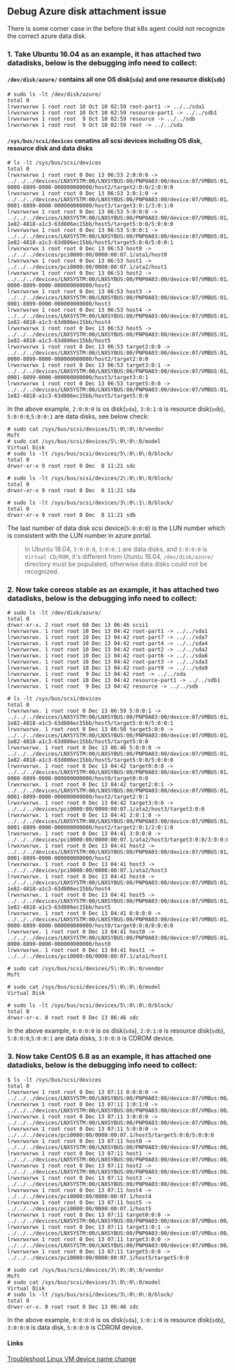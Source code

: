 ## Debug Azure disk attachment issue
There is some corner case in the before that k8s agent could not recognize the correct azure data disk.
### 1. Take Ubuntu 16.04 as an example, it has attached two datadisks, below is the debugging info need to collect:
#### `/dev/disk/azure/` contains all one OS disk(`sda`) and one resource disk(`sdb`)
```
# sudo ls -lt /dev/disk/azure/
total 0
lrwxrwxrwx 1 root root 10 Oct 10 02:59 root-part1 -> ../../sda1
lrwxrwxrwx 1 root root 10 Oct 10 02:59 resource-part1 -> ../../sdb1
lrwxrwxrwx 1 root root  9 Oct 10 02:59 resource -> ../../sdb
lrwxrwxrwx 1 root root  9 Oct 10 02:59 root -> ../../sda
```

#### `/sys/bus/scsi/devices` conatins all scsi devices including OS disk, resource disk and data disks
```
# ls -lt /sys/bus/scsi/devices
total 0
lrwxrwxrwx 1 root root 0 Dec 13 06:53 2:0:0:0 -> ../../../devices/LNXSYSTM:00/LNXSYBUS:00/PNP0A03:00/device:07/VMBUS:01/00000000-0000-8899-0000-000000000000/host2/target2:0:0/2:0:0:0
lrwxrwxrwx 1 root root 0 Dec 13 06:53 3:0:1:0 -> ../../../devices/LNXSYSTM:00/LNXSYBUS:00/PNP0A03:00/device:07/VMBUS:01/00000000-0001-8899-0000-000000000000/host3/target3:0:1/3:0:1:0
lrwxrwxrwx 1 root root 0 Dec 13 06:53 5:0:0:0 -> ../../../devices/LNXSYSTM:00/LNXSYBUS:00/PNP0A03:00/device:07/VMBUS:01/f8b3781b-1e82-4818-a1c3-63d806ec15bb/host5/target5:0:0/5:0:0:0
lrwxrwxrwx 1 root root 0 Dec 13 06:53 5:0:0:1 -> ../../../devices/LNXSYSTM:00/LNXSYBUS:00/PNP0A03:00/device:07/VMBUS:01/f8b3781b-1e82-4818-a1c3-63d806ec15bb/host5/target5:0:0/5:0:0:1
lrwxrwxrwx 1 root root 0 Dec 13 06:53 host0 -> ../../../devices/pci0000:00/0000:00:07.1/ata1/host0
lrwxrwxrwx 1 root root 0 Dec 13 06:53 host1 -> ../../../devices/pci0000:00/0000:00:07.1/ata2/host1
lrwxrwxrwx 1 root root 0 Dec 13 06:53 host2 -> ../../../devices/LNXSYSTM:00/LNXSYBUS:00/PNP0A03:00/device:07/VMBUS:01/00000000-0000-8899-0000-000000000000/host2
lrwxrwxrwx 1 root root 0 Dec 13 06:53 host3 -> ../../../devices/LNXSYSTM:00/LNXSYBUS:00/PNP0A03:00/device:07/VMBUS:01/00000000-0001-8899-0000-000000000000/host3
lrwxrwxrwx 1 root root 0 Dec 13 06:53 host4 -> ../../../devices/LNXSYSTM:00/LNXSYBUS:00/PNP0A03:00/device:07/VMBUS:01/f8b3781a-1e82-4818-a1c3-63d806ec15bb/host4
lrwxrwxrwx 1 root root 0 Dec 13 06:53 host5 -> ../../../devices/LNXSYSTM:00/LNXSYBUS:00/PNP0A03:00/device:07/VMBUS:01/f8b3781b-1e82-4818-a1c3-63d806ec15bb/host5
lrwxrwxrwx 1 root root 0 Dec 13 06:53 target2:0:0 -> ../../../devices/LNXSYSTM:00/LNXSYBUS:00/PNP0A03:00/device:07/VMBUS:01/00000000-0000-8899-0000-000000000000/host2/target2:0:0
lrwxrwxrwx 1 root root 0 Dec 13 06:53 target3:0:1 -> ../../../devices/LNXSYSTM:00/LNXSYBUS:00/PNP0A03:00/device:07/VMBUS:01/00000000-0001-8899-0000-000000000000/host3/target3:0:1
lrwxrwxrwx 1 root root 0 Dec 13 06:53 target5:0:0 -> ../../../devices/LNXSYSTM:00/LNXSYBUS:00/PNP0A03:00/device:07/VMBUS:01/f8b3781b-1e82-4818-a1c3-63d806ec15bb/host5/target5:0:0
```

In the above example, `2:0:0:0` is os disk(`sda`), `3:0:1:0` is resource disk(`sdb`), `5:0:0:0`,`5:0:0:1` are data disks, see below check:
```
# sudo cat /sys/bus/scsi/devices/5\:0\:0\:0/vendor
Msft
# sudo cat /sys/bus/scsi/devices/5\:0\:0\:0/model
Virtual Disk
# sudo ls -lt /sys/bus/scsi/devices/5\:0\:0\:0/block/
total 0
drwxr-xr-x 9 root root 0 Dec  8 11:21 sdc

# sudo ls -lt /sys/bus/scsi/devices/2\:0\:0\:0/block/
total 0
drwxr-xr-x 9 root root 0 Dec  8 11:21 sda

# sudo ls -lt /sys/bus/scsi/devices/3\:0\:1\:0/block/
total 0
drwxr-xr-x 9 root root 0 Dec  8 11:21 sdb
``` 

The last number of data disk scsi device(`5:0:0:0`) is the LUN number which is consistent with the LUN number in azure portal.

> In Ubuntu 18.04, `3:0:0:0`, `3:0:0:1` are data disks, and `5:0:0:0` is `Virtual CD/ROM`, it's different from Utuntu 16.04, `/dev/disk/azure/` directory must be populated, otherwise data disks could not be recognized.

### 2. Now take coreos stable as an example, it has attached two datadisks, below is the debugging info need to collect:
```
# sudo ls -lt /dev/disk/azure/
total 0
drwxr-xr-x. 2 root root 60 Dec 13 06:46 scsi1
lrwxrwxrwx. 1 root root 10 Dec 13 04:42 root-part1 -> ../../sda1
lrwxrwxrwx. 1 root root 10 Dec 13 04:42 root-part7 -> ../../sda7
lrwxrwxrwx. 1 root root 10 Dec 13 04:42 root-part4 -> ../../sda4
lrwxrwxrwx. 1 root root 10 Dec 13 04:42 root-part2 -> ../../sda2
lrwxrwxrwx. 1 root root 10 Dec 13 04:42 root-part6 -> ../../sda6
lrwxrwxrwx. 1 root root 10 Dec 13 04:42 root-part3 -> ../../sda3
lrwxrwxrwx. 1 root root 10 Dec 13 04:42 root-part9 -> ../../sda9
lrwxrwxrwx. 1 root root  9 Dec 13 04:42 root -> ../../sda
lrwxrwxrwx. 1 root root 10 Dec 13 04:42 resource-part1 -> ../../sdb1
lrwxrwxrwx. 1 root root  9 Dec 13 04:42 resource -> ../../sdb

# ls -lt /sys/bus/scsi/devices
total 0
lrwxrwxrwx. 1 root root 0 Dec 13 06:59 5:0:0:1 -> ../../../devices/LNXSYSTM:00/LNXSYBUS:00/PNP0A03:00/device:07/VMBUS:01/f8b3781b-1e82-4818-a1c3-63d806ec15bb/host5/target5:0:0/5:0:0:1
lrwxrwxrwx. 1 root root 0 Dec 13 06:50 target5:0:0 -> ../../../devices/LNXSYSTM:00/LNXSYBUS:00/PNP0A03:00/device:07/VMBUS:01/f8b3781b-1e82-4818-a1c3-63d806ec15bb/host5/target5:0:0
lrwxrwxrwx. 1 root root 0 Dec 13 06:46 5:0:0:0 -> ../../../devices/LNXSYSTM:00/LNXSYBUS:00/PNP0A03:00/device:07/VMBUS:01/f8b3781b-1e82-4818-a1c3-63d806ec15bb/host5/target5:0:0/5:0:0:0
lrwxrwxrwx. 1 root root 0 Dec 13 04:42 target0:0:0 -> ../../../devices/LNXSYSTM:00/LNXSYBUS:00/PNP0A03:00/device:07/VMBUS:01/00000000-0000-8899-0000-000000000000/host0/target0:0:0
lrwxrwxrwx. 1 root root 0 Dec 13 04:42 target2:0:1 -> ../../../devices/LNXSYSTM:00/LNXSYBUS:00/PNP0A03:00/device:07/VMBUS:01/00000000-0001-8899-0000-000000000000/host2/target2:0:1
lrwxrwxrwx. 1 root root 0 Dec 13 04:42 target3:0:0 -> ../../../devices/pci0000:00/0000:00:07.1/ata2/host3/target3:0:0
lrwxrwxrwx. 1 root root 0 Dec 13 04:41 2:0:1:0 -> ../../../devices/LNXSYSTM:00/LNXSYBUS:00/PNP0A03:00/device:07/VMBUS:01/00000000-0001-8899-0000-000000000000/host2/target2:0:1/2:0:1:0
lrwxrwxrwx. 1 root root 0 Dec 13 04:41 3:0:0:0 -> ../../../devices/pci0000:00/0000:00:07.1/ata2/host3/target3:0:0/3:0:0:0
lrwxrwxrwx. 1 root root 0 Dec 13 04:41 host2 -> ../../../devices/LNXSYSTM:00/LNXSYBUS:00/PNP0A03:00/device:07/VMBUS:01/00000000-0001-8899-0000-000000000000/host2
lrwxrwxrwx. 1 root root 0 Dec 13 04:41 host3 -> ../../../devices/pci0000:00/0000:00:07.1/ata2/host3
lrwxrwxrwx. 1 root root 0 Dec 13 04:41 host4 -> ../../../devices/LNXSYSTM:00/LNXSYBUS:00/PNP0A03:00/device:07/VMBUS:01/f8b3781a-1e82-4818-a1c3-63d806ec15bb/host4
lrwxrwxrwx. 1 root root 0 Dec 13 04:41 host5 -> ../../../devices/LNXSYSTM:00/LNXSYBUS:00/PNP0A03:00/device:07/VMBUS:01/f8b3781b-1e82-4818-a1c3-63d806ec15bb/host5
lrwxrwxrwx. 1 root root 0 Dec 13 04:41 0:0:0:0 -> ../../../devices/LNXSYSTM:00/LNXSYBUS:00/PNP0A03:00/device:07/VMBUS:01/00000000-0000-8899-0000-000000000000/host0/target0:0:0/0:0:0:0
lrwxrwxrwx. 1 root root 0 Dec 13 04:41 host0 -> ../../../devices/LNXSYSTM:00/LNXSYBUS:00/PNP0A03:00/device:07/VMBUS:01/00000000-0000-8899-0000-000000000000/host0
lrwxrwxrwx. 1 root root 0 Dec 13 04:41 host1 -> ../../../devices/pci0000:00/0000:00:07.1/ata1/host1

# sudo cat /sys/bus/scsi/devices/5\:0\:0\:0/vendor
Msft

# sudo cat /sys/bus/scsi/devices/5\:0\:0\:0/model
Virtual Disk

# sudo ls -lt /sys/bus/scsi/devices/5\:0\:0\:0/block/
total 0
drwxr-xr-x. 8 root root 0 Dec 13 06:46 sdc
```

In the above example, `0:0:0:0` is os disk(`sda`), `2:0:1:0` is resource disk(`sdb`), `5:0:0:0`,`5:0:0:1` are data disks, `3:0:0:0` is CDROM device.

### 3. Now take CentOS 6.8 as an example, it has attached one datadisks, below is the debugging info need to collect:
```
$ ls -lt /sys/bus/scsi/devices
total 0
lrwxrwxrwx 1 root root 0 Dec 13 07:11 0:0:0:0 -> ../../../devices/LNXSYSTM:00/LNXSYBUS:00/PNP0A03:00/device:07/VMBus:00/vmbus_2/host0/target0:0:0/0:0:0:0
lrwxrwxrwx 1 root root 0 Dec 13 07:11 1:0:1:0 -> ../../../devices/LNXSYSTM:00/LNXSYBUS:00/PNP0A03:00/device:07/VMBus:00/vmbus_3/host1/target1:0:1/1:0:1:0
lrwxrwxrwx 1 root root 0 Dec 13 07:11 3:0:0:0 -> ../../../devices/LNXSYSTM:00/LNXSYBUS:00/PNP0A03:00/device:07/VMBus:00/vmbus_17/host3/target3:0:0/3:0:0:0
lrwxrwxrwx 1 root root 0 Dec 13 07:11 5:0:0:0 -> ../../../devices/pci0000:00/0000:00:07.1/host5/target5:0:0/5:0:0:0
lrwxrwxrwx 1 root root 0 Dec 13 07:11 host0 -> ../../../devices/LNXSYSTM:00/LNXSYBUS:00/PNP0A03:00/device:07/VMBus:00/vmbus_2/host0
lrwxrwxrwx 1 root root 0 Dec 13 07:11 host1 -> ../../../devices/LNXSYSTM:00/LNXSYBUS:00/PNP0A03:00/device:07/VMBus:00/vmbus_3/host1
lrwxrwxrwx 1 root root 0 Dec 13 07:11 host2 -> ../../../devices/LNXSYSTM:00/LNXSYBUS:00/PNP0A03:00/device:07/VMBus:00/vmbus_16/host2
lrwxrwxrwx 1 root root 0 Dec 13 07:11 host3 -> ../../../devices/LNXSYSTM:00/LNXSYBUS:00/PNP0A03:00/device:07/VMBus:00/vmbus_17/host3
lrwxrwxrwx 1 root root 0 Dec 13 07:11 host4 -> ../../../devices/pci0000:00/0000:00:07.1/host4
lrwxrwxrwx 1 root root 0 Dec 13 07:11 host5 -> ../../../devices/pci0000:00/0000:00:07.1/host5
lrwxrwxrwx 1 root root 0 Dec 13 07:11 target0:0:0 -> ../../../devices/LNXSYSTM:00/LNXSYBUS:00/PNP0A03:00/device:07/VMBus:00/vmbus_2/host0/target0:0:0
lrwxrwxrwx 1 root root 0 Dec 13 07:11 target1:0:1 -> ../../../devices/LNXSYSTM:00/LNXSYBUS:00/PNP0A03:00/device:07/VMBus:00/vmbus_3/host1/target1:0:1
lrwxrwxrwx 1 root root 0 Dec 13 07:11 target3:0:0 -> ../../../devices/LNXSYSTM:00/LNXSYBUS:00/PNP0A03:00/device:07/VMBus:00/vmbus_17/host3/target3:0:0
lrwxrwxrwx 1 root root 0 Dec 13 07:11 target5:0:0 -> ../../../devices/pci0000:00/0000:00:07.1/host5/target5:0:0

# sudo cat /sys/bus/scsi/devices/3\:0\:0\:0/vendor
Msft
# sudo cat /sys/bus/scsi/devices/3\:0\:0\:0/model
Virtual Disk
# sudo ls -lt /sys/bus/scsi/devices/3\:0\:0\:0/block/
total 0
drwxr-xr-x. 8 root root 0 Dec 13 06:46 sdc
```

In the above example, `0:0:0:0` is os disk(`sda`), `1:0:1:0` is resource disk(`sdb`), `3:0:0:0` is data disk, `5:0:0:0` is CDROM device.

#### Links
[Troubleshoot Linux VM device name change](https://docs.microsoft.com/en-us/azure/virtual-machines/linux/troubleshoot-device-names-problems)
